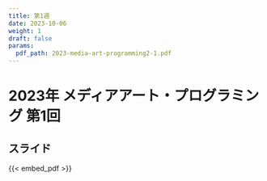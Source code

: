 ```yaml
---
title: 第1週
date: 2023-10-06
weight: 1
draft: false
params:
  pdf_path: 2023-media-art-programming2-1.pdf
---
```


# 2023年 メディアアート・プログラミング 第1回

## スライド

{{< embed_pdf >}}
